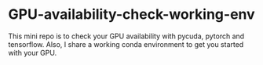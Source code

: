 # GPU-availability-check-working-env
This mini repo is to check your GPU availability with pycuda, pytorch and tensorflow. Also, I share a working conda environment to get you started with your GPU.
